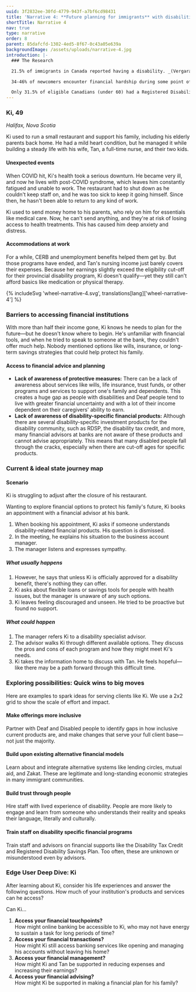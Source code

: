 ```yaml
---
uuid: 3f2832ee-30fd-4779-943f-a7bf6cd98431
title: 'Narrative 4: **Future planning for immigrants** with disabilities'
shortTitle: Narrative 4
nav: true
type: narrative
order: 8
parent: 85dafcfd-1302-4ed5-8f67-0c43a05e639a
backgroundImage: /assets/uploads/narrative-4.jpg
introduction: |-
  ### The Research

  21.5% of immigrants in Canada reported having a disability. _(Vergara & Hardy, 2024)_

  34-46% of newcomers encounter financial hardship during some point of settlement, despite newcomers who are more highly educated and skilled than ever before. _(Prosper Canada Centre for Financial Literacy, 2015)_

  Only 31.5% of eligible Canadians (under 60) had a Registered Disability Savings Plan (RDSP) in 2020. Among those eligible but not enrolled in an RDSP, nearly 50% had never heard of it, 46% said they lacked the money to contribute, and 29% reported not having enough information. _(Statistics Canada, 2022)_
---
```

### Ki, 49

_Halifax, Nova Scotia_

Ki used to run a small restaurant and support his family, including his elderly parents back home. He had a mild heart condition, but he managed it while building a steady life with his wife, Tan, a full-time nurse, and their two kids.

#### Unexpected events

When COVID hit, Ki's health took a serious downturn. He became very ill, and now he lives with post-COVID syndrome, which leaves him constantly fatigued and unable to work. The restaurant had to shut down as he couldn't keep staff on, and he was too sick to keep it going himself. Since then, he hasn't been able to return to any kind of work.

Ki used to send money home to his parents, who rely on him for essentials like medical care. Now, he can't send anything, and they're at risk of losing access to health treatments. This has caused him deep anxiety and distress.

#### Accommodations at work

For a while, CERB and unemployment benefits helped them get by. But those programs have ended, and Tan's nursing income just barely covers their expenses. Because her earnings slightly exceed the eligibility cut-off for their provincial disability program, Ki doesn't qualify—yet they still can't afford basics like medication or physical therapy.

{% includeSvg 'wheel-narrative-4.svg', translations[lang]['wheel-narrative-4'] %}

### Barriers to accessing financial institutions

With more than half their income gone, Ki knows he needs to plan for the future—but he doesn't know where to begin. He's unfamiliar with financial tools, and when he tried to speak to someone at the bank, they couldn't offer much help. Nobody mentioned options like wills, insurance, or long-term savings strategies that could help protect his family.

#### Access to financial advice and planning

- **Lack of awareness of protective measures:** There can be a lack of awareness about services like wills, life insurance, trust funds, or other programs and services to support one's family and dependents.
This creates a huge gap as people with disabilities and Deaf people tend to live with greater financial uncertainty and with a lot of their income dependent on their caregivers' ability to earn.
- **Lack of awareness of disability-specific financial products:** Although there are several disability-specific investment products for the disability community, such as RDSP, the disability tax credit, and more, many financial advisors at banks are not aware of these products and cannot advise appropriately. This means that many disabled people fall through the cracks, especially when there are cut-off ages for specific products.

<!-- Pyramid diagram goes here. -->

### Current & ideal state journey map

#### Scenario

Ki is struggling to adjust after the closure of his restaurant.

Wanting to explore financial options to protect his family's future, Ki books an appointment with a financial advisor at his bank.

<!-- Flow chart goes here. -->

1. When booking his appointment, Ki asks if someone understands disability-related financial products. His question is dismissed.
2. In the meeting, he explains his situation to the business account manager.
3. The manager listens and expresses sympathy.

##### What usually happens

1. However, he says that unless Ki is officially approved for a disability benefit, there's nothing they can offer.
2. Ki asks about flexible loans or savings tools for people with health issues, but the manager is unaware of any such options.
3. Ki leaves feeling discouraged and unseen. He tried to be proactive but found no support.

##### What could happen

1. The manager refers Ki to a disability specialist advisor.
2. The advisor walks Ki through different available options.
   They discuss the pros and cons of each program and how they might meet Ki's needs.
3. Ki takes the information home to discuss with Tan.
   He feels hopeful—like there may be a path forward through this difficult time.

### Exploring possibilities: Quick wins to big moves

Here are examples to spark ideas for serving clients like Ki. We use a 2x2 grid to show the scale of effort and impact.

<!-- Grid diagram goes here. -->

#### Make offerings more inclusive

Partner with Deaf and Disabled people to identify gaps in how inclusive current products are, and make changes that serve your full client base—not just the majority.

#### Build upon existing alternative financial models

Learn about and integrate alternative systems like lending circles, mutual aid, and Zakat. These are legitimate and long-standing economic strategies in many immigrant communities.

#### Build trust through people

Hire staff with lived experience of disability. People are more likely to engage and learn from someone who understands their reality and speaks their language, literally and culturally.

#### Train staff on disability specific financial programs

Train staff and advisors on financial supports like the Disability Tax Credit and Registered Disability Savings Plan. Too often, these are unknown or misunderstood even by advisors.

### Edge User Deep Dive: Ki

After learning about Ki, consider his life experiences and answer the following questions. How much of your institution's products and services can he access?

Can Ki…

<!-- Inverted pyramid diagram goes here. -->

1. **Access your financial touchpoints?**<br />
   How might online banking be accessible to Ki, who may not have energy to sustain a task for long periods of time?
2. **Access your financial transactions?**<br />
   How might Ki still access banking services like opening and managing his accounts without leaving his home?
3. **Access your financial management?**<br />
   How might Ki and Tan be supported in reducing expenses and increasing their earnings?
4. **Access your financial advising?**<br />
   How might Ki be supported in making a financial plan for his family?
